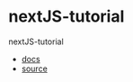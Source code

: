 # nextJS-tutorial
nextJS-tutorial

* [docs](https://nextjs.org/learn/basics/create-nextjs-app)
* [source](https://github.com/mytestlab123/nextJS-tutorial)
